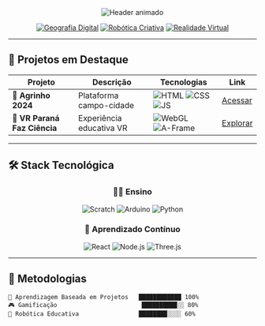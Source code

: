 <div align="center">

<!-- Header Animado -->
<img src="https://readme-typing-svg.demolab.com?font=Fira+Code&size=30&duration=4000&pause=1000&color=2DCD5F&center=true&vCenter=true&width=500&lines=👨🏫+Bruno+Carvalho;💻+Professor+Tecnológico;🌱+Educador+Inovador" alt="Header animado" />

<!-- Badges Dinâmicos -->
[![Geografia Digital](https://img.shields.io/badge/🌐-Geografia_Digital-2DCD5F?style=for-the-badge)](https://example.com)
[![Robótica Criativa](https://img.shields.io/badge/🤖-Robótica_Criativa-5E17EB?style=for-the-badge)](https://example.com)
[![Realidade Virtual](https://img.shields.io/badge/🥽-Realidade_Virtual-009688?style=for-the-badge)](https://example.com)

</div>

---

## 🚀 **Projetos em Destaque**

| Projeto | Descrição | Tecnologias | Link |
|---------|-----------|-------------|------|
| **🌾 Agrinho 2024** | Plataforma campo-cidade | ![HTML](https://img.shields.io/badge/HTML-E34F26?logo=html5&logoColor=white) ![CSS](https://img.shields.io/badge/CSS-1572B6?logo=css3&logoColor=white) ![JS](https://img.shields.io/badge/JS-F7DF1E?logo=javascript&logoColor=black) | [Acessar](https://lobosilencioso.github.io/agrinho_2024/) |
| **🔬 VR Paraná Faz Ciência** | Experiência educativa VR | ![WebGL](https://img.shields.io/badge/WebGL-990000?logo=webgl&logoColor=white) ![A-Frame](https://img.shields.io/badge/A--Frame-EF2D5E?logo=a-frame&logoColor=white) | [Explorar](https://vrpfc.vercel.app/) |

---

## 🛠️ **Stack Tecnológica**

<div align="center">

### 👨🏫 **Ensino**
![Scratch](https://img.shields.io/badge/Scratch-4D97FF?logo=scratch&logoColor=white)
![Arduino](https://img.shields.io/badge/Arduino-00979D?logo=arduino&logoColor=white)
![Python](https://img.shields.io/badge/Python-3776AB?logo=python&logoColor=white)

### 🔭 **Aprendizado Contínuo**
![React](https://img.shields.io/badge/React-61DAFB?logo=react&logoColor=black)
![Node.js](https://img.shields.io/badge/Node.js-339933?logo=node.js&logoColor=white)
![Three.js](https://img.shields.io/badge/Three.js-000000?logo=three.js&logoColor=white)

</div>

---

## 🎯 **Metodologias**
```text
🔄 Aprendizagem Baseada em Projetos   ████████████ 100% 
🎮 Gamificação                        ██████████░░ 80% 
🤖 Robótica Educativa                 ████████░░░░ 60% 
